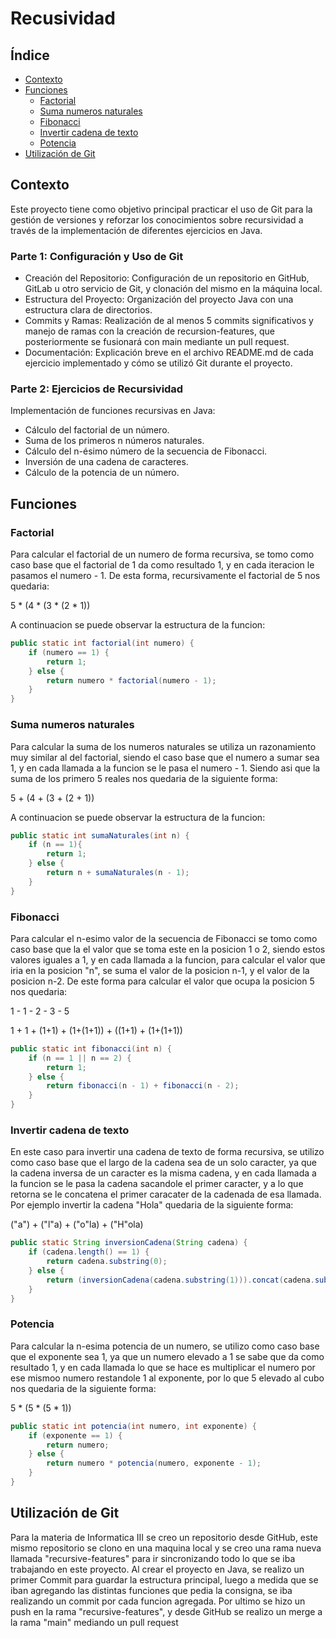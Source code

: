 # Recusividad

## Índice
* [Contexto](#contexto)
* [Funciones](#funciones)
    * [Factorial](#factorial)
    * [Suma numeros naturales](#suma-numeros-naturales)
    * [Fibonacci](#fibonacci)
    * [Invertir cadena de texto](#invertir-cadena-de-texto)
    * [Potencia](#potencia)
* [Utilización de Git](#utilizacion-de-git)


## Contexto

Este proyecto tiene como objetivo principal practicar el uso de Git para la gestión de versiones y reforzar los conocimientos sobre recursividad a través de la implementación de diferentes ejercicios en Java.

### Parte 1: Configuración y Uso de Git
- Creación del Repositorio: Configuración de un repositorio en GitHub, GitLab u otro servicio de Git, y clonación del mismo en la máquina local.
- Estructura del Proyecto: Organización del proyecto Java con una estructura clara de directorios.
- Commits y Ramas: Realización de al menos 5 commits significativos y manejo de ramas con la creación de recursion-features, que posteriormente se fusionará con main mediante un pull request.
- Documentación: Explicación breve en el archivo README.md de cada ejercicio implementado y cómo se utilizó Git durante el proyecto.

### Parte 2: Ejercicios de Recursividad
Implementación de funciones recursivas en Java:
- Cálculo del factorial de un número.
- Suma de los primeros n números naturales.
- Cálculo del n-ésimo número de la secuencia de Fibonacci.
- Inversión de una cadena de caracteres.
- Cálculo de la potencia de un número.

  
## Funciones

### Factorial

Para calcular el factorial de un numero de forma recursiva, se tomo como caso base que el factorial de 1 da como resultado 1,
y en cada iteracion le pasamos el numero - 1. De esta forma, recursivamente el factorial de 5 nos quedaria:

5 * (4 * (3 * (2 * 1))

A continuacion se puede observar la estructura de la funcion:

```java
public static int factorial(int numero) {
    if (numero == 1) {
        return 1;
    } else {
        return numero * factorial(numero - 1);
    }
}
```


### Suma numeros naturales

Para calcular la suma de los numeros naturales se utiliza un razonamiento muy similar al del factorial, siendo el caso base que el numero a sumar sea 1, y en cada llamada a la funcion se le pasa el numero - 1. Siendo asi que la suma de los primero 5 reales nos quedaria de la siguiente forma:

5 + (4 + (3 + (2 + 1))

A continuacion se puede observar la estructura de la funcion:

```java
public static int sumaNaturales(int n) {
    if (n == 1){
        return 1;
    } else {
        return n + sumaNaturales(n - 1);
    }
}
```


### Fibonacci

Para calcular el n-esimo valor de la secuencia de Fibonacci se tomo como caso base que la el valor que se toma este en la posicion 1 o 2,
siendo estos valores iguales a 1, y en cada llamada a la funcion, para calcular el valor que iria en la posicion "n",
se suma el valor de la posicion n-1, y el valor de la posicion n-2. De este forma para calcular el valor que ocupa la posicion 5 nos quedaria:

1 - 1 - 2 - 3 - 5

1 + 1 + (1+1) + (1+(1+1)) + ((1+1) + (1+(1+1))

```java
public static int fibonacci(int n) {
    if (n == 1 || n == 2) {
        return 1;
    } else {
        return fibonacci(n - 1) + fibonacci(n - 2);
    }
}
```


### Invertir cadena de texto

En este caso para invertir una cadena de texto de forma recursiva, se utilizo como caso base que el largo de la cadena sea de un solo caracter,
ya que la cadena inversa de un caracter es la misma cadena, y en cada llamada a la funcion se le pasa la cadena sacandole el primer caracter,
y a lo que retorna se le concatena el primer caracater de la cadenada de esa llamada. Por ejemplo invertir la cadena "Hola" quedaria de la siguiente forma:

("a") + ("l"a) + ("o"la) + ("H"ola)


```java
public static String inversionCadena(String cadena) {
    if (cadena.length() == 1) {
        return cadena.substring(0);
    } else {
        return (inversionCadena(cadena.substring(1))).concat(cadena.substring(0, 1));
    }
}
```


### Potencia

Para calcular la n-esima potencia de un numero, se utilizo como caso base que el exponente sea 1, ya que un numero elevado a 1 se sabe que da como resultado 1,
y en cada llamada lo que se hace es multiplicar el numero por ese mismoo numero restandole 1 al exponente,
por lo que 5 elevado al cubo nos quedaria de la siguiente forma:

5 * (5 * (5 * 1))

```java
public static int potencia(int numero, int exponente) {
    if (exponente == 1) {
        return numero;
    } else {
        return numero * potencia(numero, exponente - 1);
    }
}
```

## Utilización de Git

Para la materia de Informatica III se creo un repositorio desde GitHub,
este mismo repositorio se clono en una maquina local y se creo una rama nueva llamada "recursive-features" para ir sincronizando todo 
lo que se iba trabajando en este proyecto. Al crear el proyecto en Java, se realizo un primer Commit para guardar la estructura principal,
luego a medida que se iban agregando las distintas funciones que pedia la consigna, se iba realizando un commit por cada funcion agregada.
Por ultimo se hizo un push en la rama "recursive-features", y desde GitHub se realizo un merge a la rama "main" mediando un pull request
